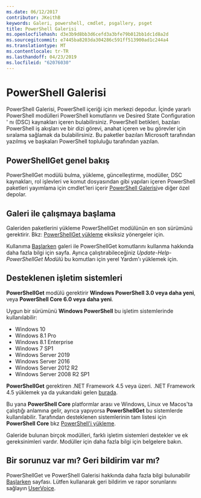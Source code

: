 ```yaml
---
ms.date: 06/12/2017
contributor: JKeithB
keywords: Galeri, powershell, cmdlet, psgallery, psget
title: PowerShell Galerisi
ms.openlocfilehash: d3e3b9d8bb3d6cefd3a3bfe79b012bb1dc1d8a2d
ms.sourcegitcommit: e7445ba8203da304286c591ff513900ad1c244a4
ms.translationtype: MT
ms.contentlocale: tr-TR
ms.lasthandoff: 04/23/2019
ms.locfileid: "62076030"
---
```

# <a name="the-powershell-gallery"></a>PowerShell Galerisi

PowerShell Galerisi, PowerShell içeriği için merkezi depodur. İçinde yararlı PowerShell modülleri PowerShell komutlarını ve Desired State Configuration ' nı (DSC) kaynakları içeren bulabilirsiniz.
PowerShell betikleri, bazıları PowerShell iş akışları ve bir dizi görevi, anahat içeren ve bu görevler için sıralama sağlamak da bulabilirsiniz. Bu paketler bazıları Microsoft tarafından yazılmış ve başkaları PowerShell topluluğu tarafından yazılan.

## <a name="powershellget-overview"></a>PowerShellGet genel bakış

PowerShellGet modülü bulma, yükleme, güncelleştirme, modüller, DSC kaynakları, rol işlevleri ve komut dosyasından gibi yapıları içeren PowerShell paketleri yayımlama için cmdlet'leri içerir [PowerShell Galerisi](https://www.PowerShellGallery.com)ve diğer özel depolar.

## <a name="getting-started-with-the-gallery"></a>Galeri ile çalışmaya başlama

Galeriden paketlerini yükleme PowerShellGet modülünün en son sürümünü gerektirir.
Bkz: [PowerShellGet yükleme](installing-psget.md) eksiksiz yönergeler için.

Kullanıma [Başlarken](getting-started.md) galeri ile PowerShellGet komutlarını kullanma hakkında daha fazla bilgi için sayfa. Ayrıca çalıştırabileceğiniz *Update-Help-PowerShellGet Modülü* bu komutları için yerel Yardım'ı yüklemek için.

## <a name="supported-operating-systems"></a>Desteklenen işletim sistemleri

**PowerShellGet** modülü gerektirir **Windows PowerShell 3.0 veya daha yeni**, veya **PowerShell Core 6.0 veya daha yeni**.

Uygun bir sürümünü **Windows PowerShell** bu işletim sistemlerinde kullanılabilir:

- Windows 10
- Windows 8.1 Pro
- Windows 8.1 Enterprise
- Windows 7 SP1
- Windows Server 2019
- Windows Server 2016
- Windows Server 2012 R2
- Windows Server 2008 R2 SP1

**PowerShellGet** gerektiren .NET Framework 4.5 veya üzeri. .NET Framework 4.5 yüklemek ya da yukarıdaki gelen [burada](https://msdn.microsoft.com/library/5a4x27ek.aspx).

Bu yana **PowerShell Core** platformlar arası ve Windows, Linux ve Macos'ta çalıştığı anlamına gelir, ayrıca yapıyorsa **PowerShellGet** bu sistemlerde kullanılabilir. Tarafından desteklenen sistemlerinin tam listesi için **PowerShell Core** bkz [PowerShell'i yükleme](/powershell/scripting/setup/installing-powershell).

Galeride bulunan birçok modülleri, farklı işletim sistemleri destekler ve ek gereksinimleri vardır. Modüller için daha fazla bilgi için belgelere bakın.

## <a name="got-a-question-have-feedback"></a>Bir sorunuz var mı? Geri bildirim var mı?

PowerShellGet ve PowerShell Galerisi hakkında daha fazla bilgi bulunabilir [Başlarken](getting-started.md) sayfası. Lütfen kullanarak geri bildirim ve rapor sorunlarını sağlayın [UserVoice](http://windowsserver.uservoice.com/forums/301869-powershell).
